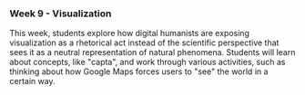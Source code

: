 ### Week 9 - Visualization

This week, students explore how digital humanists are exposing visualization as a rhetorical act instead of the scientific perspective that sees it as a neutral representation of natural phenomena. Students will learn about concepts, like "capta", and work through various activities, such as thinking about how Google Maps forces users to "see" the world in a certain way.